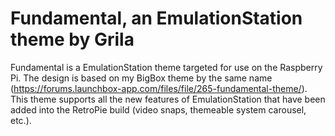 # Fundamental, an EmulationStation theme by Grila
Fundamental is a EmulationStation theme targeted for use on the Raspberry Pi. The design is based on my BigBox theme by the same name (https://forums.launchbox-app.com/files/file/265-fundamental-theme/). This theme supports all the new features of EmulationStation that have been added into the RetroPie build (video snaps, themeable system carousel, etc.).